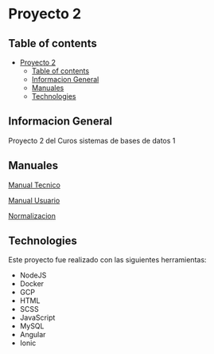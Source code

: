 # Proyecto 2

## Table of contents
- [Proyecto 2](#proyecto-2)
  - [Table of contents](#table-of-contents)
  - [Informacion General](#informacion-general)
  - [Manuales](#manuales)
  - [Technologies](#technologies)

## Informacion General
Proyecto 2 del Curos sistemas de bases de datos 1

## Manuales
[Manual Tecnico](https://github.com/dani3l8200/BD1-Proyecto2-201801364/blob/main/doc/Manual%20Tecnico.pdf)

[Manual Usuario](https://github.com/dani3l8200/BD1-Proyecto2-201801364/blob/main/doc/Manual%20de%20Usuario.pdf)

[Normalizacion](https://github.com/dani3l8200/BD1-Proyecto2-201801364/blob/main/doc/Normalizaci%C3%B3n.pdf)

## Technologies
Este proyecto fue realizado con las siguientes herramientas:
* NodeJS
* Docker
* GCP
* HTML
* SCSS
* JavaScript
* MySQL
* Angular
* Ionic


